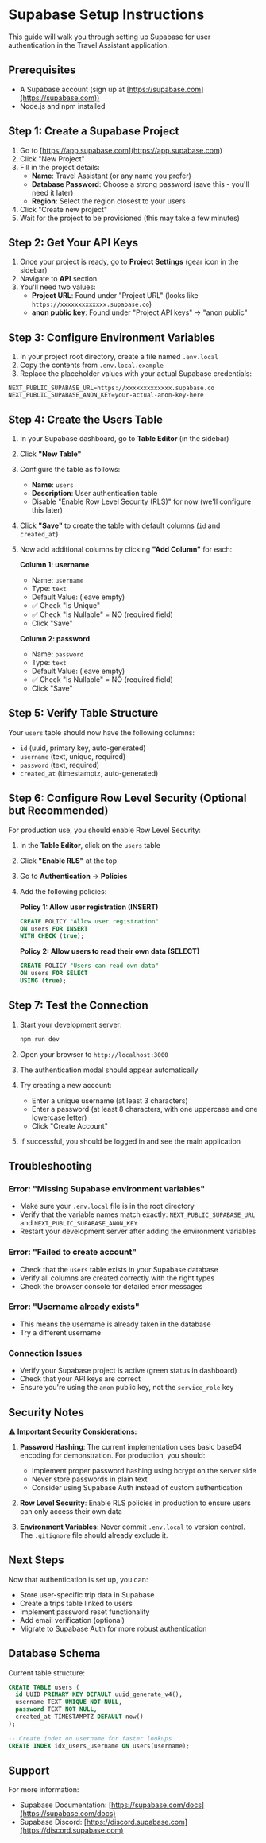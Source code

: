 # Supabase Setup Instructions

This guide will walk you through setting up Supabase for user authentication in the Travel Assistant application.

## Prerequisites

- A Supabase account (sign up at [https://supabase.com](https://supabase.com))
- Node.js and npm installed

## Step 1: Create a Supabase Project

1. Go to [https://app.supabase.com](https://app.supabase.com)
2. Click "New Project"
3. Fill in the project details:
   - **Name**: Travel Assistant (or any name you prefer)
   - **Database Password**: Choose a strong password (save this - you'll need it later)
   - **Region**: Select the region closest to your users
4. Click "Create new project"
5. Wait for the project to be provisioned (this may take a few minutes)

## Step 2: Get Your API Keys

1. Once your project is ready, go to **Project Settings** (gear icon in the sidebar)
2. Navigate to **API** section
3. You'll need two values:
   - **Project URL**: Found under "Project URL" (looks like `https://xxxxxxxxxxxxx.supabase.co`)
   - **anon public key**: Found under "Project API keys" → "anon public"

## Step 3: Configure Environment Variables

1. In your project root directory, create a file named `.env.local`
2. Copy the contents from `.env.local.example`
3. Replace the placeholder values with your actual Supabase credentials:

```env
NEXT_PUBLIC_SUPABASE_URL=https://xxxxxxxxxxxxx.supabase.co
NEXT_PUBLIC_SUPABASE_ANON_KEY=your-actual-anon-key-here
```

## Step 4: Create the Users Table

1. In your Supabase dashboard, go to **Table Editor** (in the sidebar)
2. Click **"New Table"**
3. Configure the table as follows:
   - **Name**: `users`
   - **Description**: User authentication table
   - Disable "Enable Row Level Security (RLS)" for now (we'll configure this later)

4. Click **"Save"** to create the table with default columns (`id` and `created_at`)

5. Now add additional columns by clicking **"Add Column"** for each:

   **Column 1: username**
   - Name: `username`
   - Type: `text`
   - Default Value: (leave empty)
   - ✅ Check "Is Unique"
   - ✅ Check "Is Nullable" = NO (required field)
   - Click "Save"

   **Column 2: password**
   - Name: `password`
   - Type: `text`
   - Default Value: (leave empty)
   - ✅ Check "Is Nullable" = NO (required field)
   - Click "Save"

## Step 5: Verify Table Structure

Your `users` table should now have the following columns:
- `id` (uuid, primary key, auto-generated)
- `username` (text, unique, required)
- `password` (text, required)
- `created_at` (timestamptz, auto-generated)

## Step 6: Configure Row Level Security (Optional but Recommended)

For production use, you should enable Row Level Security:

1. In the **Table Editor**, click on the `users` table
2. Click **"Enable RLS"** at the top
3. Go to **Authentication** → **Policies**
4. Add the following policies:

   **Policy 1: Allow user registration (INSERT)**
   ```sql
   CREATE POLICY "Allow user registration"
   ON users FOR INSERT
   WITH CHECK (true);
   ```

   **Policy 2: Allow users to read their own data (SELECT)**
   ```sql
   CREATE POLICY "Users can read own data"
   ON users FOR SELECT
   USING (true);
   ```

## Step 7: Test the Connection

1. Start your development server:
   ```bash
   npm run dev
   ```

2. Open your browser to `http://localhost:3000`
3. The authentication modal should appear automatically
4. Try creating a new account:
   - Enter a unique username (at least 3 characters)
   - Enter a password (at least 8 characters, with one uppercase and one lowercase letter)
   - Click "Create Account"

5. If successful, you should be logged in and see the main application

## Troubleshooting

### Error: "Missing Supabase environment variables"
- Make sure your `.env.local` file is in the root directory
- Verify that the variable names match exactly: `NEXT_PUBLIC_SUPABASE_URL` and `NEXT_PUBLIC_SUPABASE_ANON_KEY`
- Restart your development server after adding the environment variables

### Error: "Failed to create account"
- Check that the `users` table exists in your Supabase database
- Verify all columns are created correctly with the right types
- Check the browser console for detailed error messages

### Error: "Username already exists"
- This means the username is already taken in the database
- Try a different username

### Connection Issues
- Verify your Supabase project is active (green status in dashboard)
- Check that your API keys are correct
- Ensure you're using the `anon` public key, not the `service_role` key

## Security Notes

⚠️ **Important Security Considerations:**

1. **Password Hashing**: The current implementation uses basic base64 encoding for demonstration. For production, you should:
   - Implement proper password hashing using bcrypt on the server side
   - Never store passwords in plain text
   - Consider using Supabase Auth instead of custom authentication

2. **Row Level Security**: Enable RLS policies in production to ensure users can only access their own data

3. **Environment Variables**: Never commit `.env.local` to version control. The `.gitignore` file should already exclude it.

## Next Steps

Now that authentication is set up, you can:
- Store user-specific trip data in Supabase
- Create a trips table linked to users
- Implement password reset functionality
- Add email verification (optional)
- Migrate to Supabase Auth for more robust authentication

## Database Schema

Current table structure:

```sql
CREATE TABLE users (
  id UUID PRIMARY KEY DEFAULT uuid_generate_v4(),
  username TEXT UNIQUE NOT NULL,
  password TEXT NOT NULL,
  created_at TIMESTAMPTZ DEFAULT now()
);

-- Create index on username for faster lookups
CREATE INDEX idx_users_username ON users(username);
```

## Support

For more information:
- Supabase Documentation: [https://supabase.com/docs](https://supabase.com/docs)
- Supabase Discord: [https://discord.supabase.com](https://discord.supabase.com)
